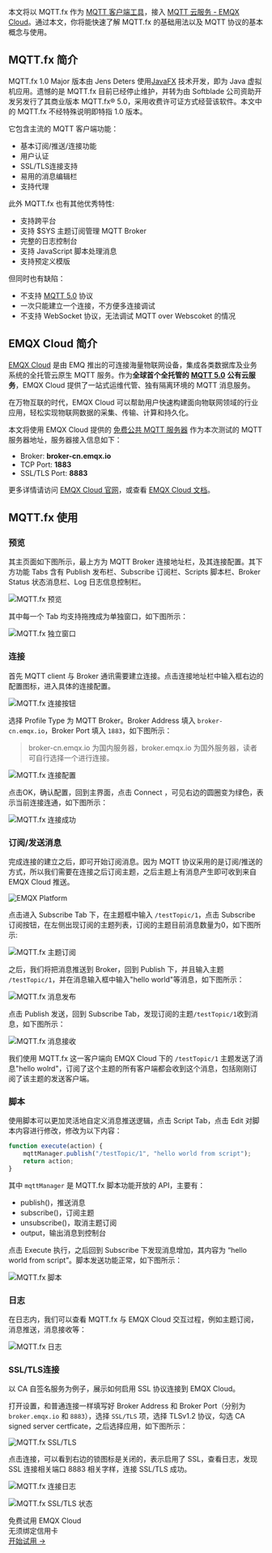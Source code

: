 本文将以 MQTT.fx 作为 [MQTT 客户端工具](https://www.emqx.com/zh/blog/mqtt-client-tools)，接入 [MQTT 云服务 - EMQX Cloud](https://www.emqx.com/zh/cloud)。通过本文，你将能快速了解 MQTT.fx 的基础用法以及 MQTT 协议的基本概念与使用。


## MQTT.fx 简介

MQTT.fx 1.0 Major 版本由 Jens Deters 使用[JavaFX](https://en.wikipedia.org/wiki/JavaFX) 技术开发，即为 Java 虚拟机应用。遗憾的是 MQTT.fx 目前已经停止维护，并转为由 Softblade 公司资助开发另发行了其商业版本 MQTT.fx® 5.0，采用收费许可证方式经营该软件。本文中的 MQTT.fx 不经特殊说明即特指 1.0 版本。

它包含主流的 MQTT 客户端功能：

- 基本订阅/推送/连接功能
- 用户认证
- SSL/TLS连接支持
- 易用的消息编辑栏
- 支持代理

此外 MQTT.fx 也有其他优秀特性:

- 支持跨平台
- 支持 $SYS 主题订阅管理 MQTT Broker
- 完整的日志控制台
- 支持 JavaScript 脚本处理消息
- 支持预定义模版

但同时也有缺陷：

- 不支持 [MQTT 5.0](https://www.emqx.com/zh/mqtt/mqtt5) 协议
- 一次只能建立一个连接，不方便多连接调试
- 不支持 WebSocket 协议，无法调试 MQTT over Webscoket 的情况



## EMQX Cloud 简介

[EMQX Cloud](https://www.emqx.com/zh/cloud) 是由 EMQ 推出的可连接海量物联网设备，集成各类数据库及业务系统的全托管云原生 MQTT 服务。作为**全球首个全托管的** [**MQTT 5.0**](https://www.emqx.com/zh/mqtt/mqtt5) **公有云服务**，EMQX Cloud 提供了一站式运维代管、独有隔离环境的 MQTT 消息服务。

在万物互联的时代，EMQX Cloud 可以帮助用户快速构建面向物联网领域的行业应用，轻松实现物联网数据的采集、传输、计算和持久化。

本文将使用 EMQX Cloud 提供的 [免费公共 MQTT 服务器](https://www.emqx.com/zh/mqtt/public-mqtt5-broker) 作为本次测试的 MQTT 服务器地址，服务器接入信息如下：

- Broker: **broker-cn.emqx.io**
- TCP Port: **1883**
- SSL/TLS Port: **8883**

更多详情请访问 [EMQX Cloud 官网](https://www.emqx.com/zh/cloud)，或查看 [EMQX Cloud 文档](https://docs.emqx.com/zh/cloud/latest/)。 



## MQTT.fx 使用

### 预览

其主页面如下图所示，最上方为 MQTT Broker 连接地址栏，及其连接配置。其下方功能 Tabs 含有 Publish 发布栏、Subscribe 订阅栏、Scripts 脚本栏、Broker Status 状态消息栏、Log 日志信息控制栏。

![MQTT.fx 预览](https://assets.emqx.com/images/571a6128a2fd2d71de4c6892997194dd.png)

其中每一个 Tab 均支持拖拽成为单独窗口，如下图所示：

![MQTT.fx 独立窗口](https://assets.emqx.com/images/63fafd1866bf97e55a2d87a41cda901e.png)

### 连接

首先 MQTT client 与 Broker 通讯需要建立连接。点击连接地址栏中输入框右边的配置图标，进入具体的连接配置。

![MQTT.fx 连接按钮](https://assets.emqx.com/images/3203ab53b9ccd95a1fa777cf96a1822a.png)

选择 Profile Type 为 MQTT Broker。Broker Address 填入 `broker-cn.emqx.io`，Broker Port 填入 `1883`，如下图所示：

> broker-cn.emqx.io 为国内服务器，broker.emqx.io 为国外服务器，读者可自行选择一个进行连接。

![MQTT.fx 连接配置](https://assets.emqx.com/images/987021efd99c587008e00061c5abaabf.png)


点击OK，确认配置，回到主界面，点击 Connect ，可见右边的圆圈变为绿色，表示当前连接连通，如下图所示：

![MQTT.fx 连接成功](https://assets.emqx.com/images/61c7866eebc762e0fdb7dca8ca669611.png)

### 订阅/发送消息

完成连接的建立之后，即可开始订阅消息。因为 MQTT 协议采用的是订阅/推送的方式，所以我们需要在连接之后订阅主题，之后主题上有消息产生即可收到来自 EMQX Cloud 推送。

![EMQX Platform](https://assets.emqx.com/images/7c3fd862db7bfdc16ef51bbcda0d5b2c.png)

点击进入 Subscribe Tab 下，在主题框中输入 `/testTopic/1`，点击 Subscribe 订阅按钮，在左侧出现订阅的主题列表，订阅的主题目前消息数量为0，如下图所示:

![MQTT.fx 主题订阅](https://assets.emqx.com/images/1e911b2c418c6f072dcb6969f8a95e4c.png)

之后，我们将把消息推送到 Broker，回到 Publish 下，并且输入主题 `/testTopic/1`，并在消息输入框中输入"hello world"等消息，如下图所示：

![MQTT.fx 消息发布](https://assets.emqx.com/images/fa9bd621a9dee67a07ad481924c2b93c.png)

点击 Publish 发送，回到 Subscribe Tab，发现订阅的主题`/testTopic/1`收到消息，如下图所示：

![MQTT.fx 消息接收](https://assets.emqx.com/images/43c8f23108d248f172a978e499b4d446.png)

我们使用 MQTT.fx 这一客户端向 EMQX Cloud 下的 `/testTopic/1` 主题发送了消息"hello wolrd"，订阅了这个主题的所有客户端都会收到这个消息，包括刚刚订阅了该主题的发送客户端。

### 脚本

使用脚本可以更加灵活地自定义消息推送逻辑，点击 Script Tab，点击 Edit 对脚本内容进行修改，修改为以下内容：

```jsx
function execute(action) {
    mqttManager.publish("/testTopic/1", "hello world from script");
    return action;
}
```

其中 `mqttManager` 是 MQTT.fx 脚本功能开放的 API，主要有：

- publish()，推送消息
- subscribe()，订阅主题
- unsubscribe()，取消主题订阅
- output，输出消息到控制台

点击 Execute 执行，之后回到 Subscribe 下发现消息增加，其内容为 “hello world from script”。脚本发送功能正常，如下图所示：

![MQTT.fx 脚本](https://assets.emqx.com/images/1504963bd1d751dd481cd995faaccc03.png)

### 日志

在日志内，我们可以查看 MQTT.fx 与 EMQX Cloud 交互过程，例如主题订阅，消息推送，消息接收等：

![MQTT.fx 日志](https://assets.emqx.com/images/cc3b9ee768d37b6cce66316135db261c.png)

### SSL/TLS连接

以 CA 自签名服务为例子，展示如何启用 SSL 协议连接到 EMQX Cloud。

打开设置，和普通连接一样填写好 Broker Address 和 Broker Port（分别为 `broker.emqx.io` 和 `8883`），选择 `SSL/TLS` 项，选择 TLSv1.2 协议，勾选 CA signed server certficate，之后选择应用，如下图所示：

![MQTT.fx SSL/TLS](https://assets.emqx.com/images/f8f23d25ea6fba54837bea19e1076081.png)

点击连接，可以看到右边的锁图标是关闭的，表示启用了 SSL，查看日志，发现 SSL 连接相关端口 8883 相关字样，连接 SSL/TLS 成功。

![MQTT.fx 连接日志](https://assets.emqx.com/images/5ea2e8316df5c33d907b6d784309a025.png)

![MQTT.fx SSL/TLS 状态](https://assets.emqx.com/images/b3efb08a666b6c3dca2485b5fb5b403a.png)


<section class="promotion">
    <div>
        免费试用 EMQX Cloud
        <div class="is-size-14 is-text-normal has-text-weight-normal">无须绑定信用卡</div>
    </div>
    <a href="https://accounts-zh.emqx.com/signup?continue=https://cloud.emqx.com/console/deployments/0?oper=new" class="button is-gradient px-5">开始试用 →</a >
</section>
